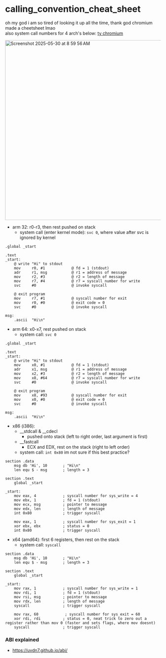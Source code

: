 # calling_convention_cheat_sheet
oh my god i am so tired of looking it up all the time, thank god chromium made a cheetsheet lmao <br>
also system call numbers for 4 arch's below: [ty chromium](https://chromium.googlesource.com/chromiumos/docs/+/master/constants/syscalls.md)

<img width="583" alt="Screenshot 2025-05-30 at 8 59 56 AM" src="https://github.com/user-attachments/assets/e6eb6944-887c-4777-8961-3aca7940e24c" />

- arm 32: r0-r3, then rest pushed on stack
    - system call (enter kernel mode): `svc 0`, where value after svc is ignored by kernel
```
.global _start

.text
_start:
    @ write "Hi" to stdout
    mov     r0, #1            @ fd = 1 (stdout)
    adr     r1, msg           @ r1 = address of message
    mov     r2, #3            @ r2 = length of message
    mov     r7, #4            @ r7 = syscall number for write
    svc     #0                @ invoke syscall

    @ exit program 
    mov     r7, #1            @ syscall number for exit
    mov     r0, #0            @ exit code = 0
    svc     #0                @ invoke syscall

msg:
    .ascii  "Hi\n"
```
- arm 64: x0-x7, rest pushed on stack
    - system call:  `svc 0`
```
.global _start

.text
_start:
    @ write "Hi" to stdout
    mov     x0, #1            @ fd = 1 (stdout)
    adr     x1, msg           @ r1 = address of message
    mov     x2, #3            @ r2 = length of message
    mov     x8, #64           @ r7 = syscall number for write
    svc     #0                @ invoke syscall

    @ exit program 
    mov     x8, #93           @ syscall number for exit
    mov     x0, #0            @ exit code = 0
    svc     #0                @ invoke syscall

msg:
    .ascii  "Hi\n"

```
- x86 (i386):
    - __stdcall & __cdecl 
      - pushed onto stack (left to right order, last argument is first)
    - __fastcall
      - ECX and EDX, rest on the stack (right to left order)
    - system call: `int 0x80` im not sure if this best practice?
```
section .data
    msg db 'Hi', 10       ; "Hi\n"
    len equ $ - msg       ; length = 3

section .text
    global _start

_start:
    mov eax, 4            ; syscall number for sys_write = 4
    mov ebx, 1            ; fd = 1 (stdout)
    mov ecx, msg          ; pointer to message
    mov edx, len          ; length of message
    int 0x80              ; trigger syscall

    mov eax, 1            ; syscall number for sys_exit = 1
    xor ebx, ebx          ; status = 0
    int 0x80              ; trigger syscall
```
- x64 (amd64): first 6 registers, then rest on the stack
    - system call: `syscall`
```
section .data
    msg db 'Hi', 10       ; "Hi\n"
    len equ $ - msg       ; length = 3

section .text
    global _start

_start:
    mov rax, 1            ; syscall number for sys_write = 1
    mov rdi, 1            ; fd = 1 (stdout)
    mov rsi, msg          ; pointer to message
    mov rdx, len          ; length of message
    syscall               ; trigger syscall

    mov rax, 60            ; syscall number for sys_exit = 60
    xor rdi, rdi          ; status = 0, neat trick to zero out a register rather than mov 0 (faster and sets flags, where mov doesnt)
    syscall               ; trigger syscall
```

### ABI explained
- https://uvdn7.github.io/abi/ 

